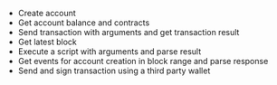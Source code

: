 - Create account
- Get account balance and contracts
- Send transaction with arguments and get transaction result 
- Get latest block
- Execute a script with arguments and parse result
- Get events for account creation in block range and parse response
- Send and sign transaction using a third party wallet
